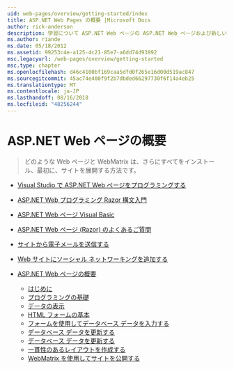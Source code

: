 ```yaml
---
uid: web-pages/overview/getting-started/index
title: ASP.NET Web Pages の概要 |Microsoft Docs
author: rick-anderson
description: 学習について ASP.NET Web ページの ASP.NET Web ページおよび新しい Razor 構文は、サーバー コードを HTML t と結合する高速で、わかりやすく、軽量な方法を提供しています.
ms.author: riande
ms.date: 05/18/2012
ms.assetid: 99253c4e-a125-4c21-85e7-a6dd74d93892
msc.legacyurl: /web-pages/overview/getting-started
msc.type: chapter
ms.openlocfilehash: d46c4100bf169caa5dfd0f265e16d00d519ac847
ms.sourcegitcommit: 45ac74e400f9f2b7dbded66297730f6f14a4eb25
ms.translationtype: MT
ms.contentlocale: ja-JP
ms.lasthandoff: 08/16/2018
ms.locfileid: "48256244"
---
```

<a name="getting-started-with-aspnet-web-pages"></a>ASP.NET Web ページの概要
====================
> どのような Web ページと WebMatrix は、さらにすべてをインストール、最初に、サイトを展開する方法です。


- [Visual Studio で ASP.NET Web ページをプログラミングする](program-asp-net-web-pages-in-visual-studio.md)
- [ASP.NET Web プログラミング Razor 構文入門](introducing-razor-syntax-c.md)
- [ASP.NET Web ページ Visual Basic](introducing-razor-syntax-vb.md)
- [ASP.NET Web ページ (Razor) のよくあるご質問](aspnet-web-pages-razor-faq.md)
- [サイトから電子メールを送信する](11-adding-email-to-your-web-site.md)
- [Web サイトにソーシャル ネットワーキングを追加する](13-adding-social-networking-to-your-web-site.md)
- [ASP.NET Web ページの概要](introducing-aspnet-web-pages-2/index.md)

    - [はじめに](introducing-aspnet-web-pages-2/getting-started.md)
    - [プログラミングの基礎](introducing-aspnet-web-pages-2/intro-to-web-pages-programming.md)
    - [データの表示](introducing-aspnet-web-pages-2/displaying-data.md)
    - [HTML フォームの基本](introducing-aspnet-web-pages-2/form-basics.md)
    - [フォームを使用してデータベース データを入力する](introducing-aspnet-web-pages-2/entering-data.md)
    - [データベース データを更新する](introducing-aspnet-web-pages-2/updating-data.md)
    - [データベース データを更新する](introducing-aspnet-web-pages-2/deleting-data.md)
    - [一貫性のあるレイアウトを作成する](introducing-aspnet-web-pages-2/layouts.md)
    - [WebMatrix を使用してサイトを公開する](introducing-aspnet-web-pages-2/publishing.md)
